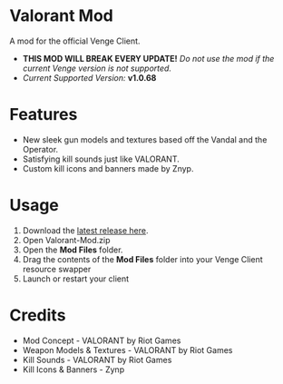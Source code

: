 # Valorant Mod
A mod for the official Venge Client.

- **THIS MOD WILL BREAK EVERY UPDATE!** *Do not use the mod if the current Venge version is not supported.*
- *Current Supported Version:* **v1.0.68**

# Features
- New sleek gun models and textures based off the Vandal and the Operator.
- Satisfying kill sounds just like VALORANT.
- Custom kill icons and banners made by Znyp.

# Usage
1. Download the [latest release here](https://github.com/KruzShady/Valorant-Mod/releases/latest/Valorant-Mod.zip "Latest Release").
2. Open Valorant-Mod.zip
3. Open the **Mod Files** folder.
4. Drag the contents of the **Mod Files** folder into your Venge Client resource swapper
5. Launch or restart your client

# Credits
- Mod Concept - VALORANT by Riot Games
- Weapon Models & Textures - VALORANT by Riot Games
- Kill Sounds - VALORANT by Riot Games
- Kill Icons & Banners - Zynp

